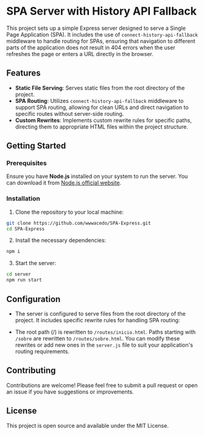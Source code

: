# SPA Server with History API Fallback

This project sets up a simple Express server designed to serve a Single Page Application (SPA). It includes the use of `connect-history-api-fallback` middleware to handle routing for SPAs, ensuring that navigation to different parts of the application does not result in 404 errors when the user refreshes the page or enters a URL directly in the browser.

## Features

- **Static File Serving**: Serves static files from the root directory of the project.
- **SPA Routing**: Utilizes `connect-history-api-fallback` middleware to support SPA routing, allowing for clean URLs and direct navigation to specific routes without server-side routing.
- **Custom Rewrites**: Implements custom rewrite rules for specific paths, directing them to appropriate HTML files within the project structure.

## Getting Started

### Prerequisites

Ensure you have **Node.js** installed on your system to run the server. You can download it from [Node.js official website](https://nodejs.org/).

### Installation

1. Clone the repository to your local machine:
```bash
git clone https://github.com/wwwacedo/SPA-Express.git
cd SPA-Express
```

2. Install the necessary dependencies:
```bash
npm i
```

3. Start the server:
```bash
cd server
npm run start
```

## Configuration
- The server is configured to serve files from the root directory of the project. It includes specific rewrite rules for handling SPA routing:

- The root path (/) is rewritten to `/routes/inicio.html`.
Paths starting with `/sobre` are rewritten to `/routes/sobre.html`.
You can modify these rewrites or add new ones in the `server.js` file to suit your application's routing requirements.

## Contributing
Contributions are welcome! Please feel free to submit a pull request or open an issue if you have suggestions or improvements.

## License
This project is open source and available under the MIT License.

